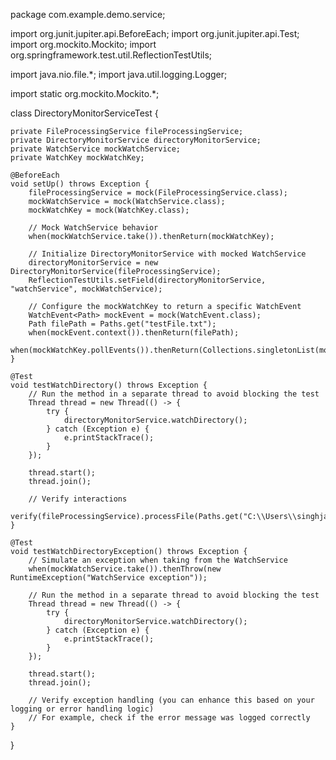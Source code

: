package com.example.demo.service;

import org.junit.jupiter.api.BeforeEach;
import org.junit.jupiter.api.Test;
import org.mockito.Mockito;
import org.springframework.test.util.ReflectionTestUtils;

import java.nio.file.*;
import java.util.logging.Logger;

import static org.mockito.Mockito.*;

class DirectoryMonitorServiceTest {

    private FileProcessingService fileProcessingService;
    private DirectoryMonitorService directoryMonitorService;
    private WatchService mockWatchService;
    private WatchKey mockWatchKey;

    @BeforeEach
    void setUp() throws Exception {
        fileProcessingService = mock(FileProcessingService.class);
        mockWatchService = mock(WatchService.class);
        mockWatchKey = mock(WatchKey.class);

        // Mock WatchService behavior
        when(mockWatchService.take()).thenReturn(mockWatchKey);

        // Initialize DirectoryMonitorService with mocked WatchService
        directoryMonitorService = new DirectoryMonitorService(fileProcessingService);
        ReflectionTestUtils.setField(directoryMonitorService, "watchService", mockWatchService);

        // Configure the mockWatchKey to return a specific WatchEvent
        WatchEvent<Path> mockEvent = mock(WatchEvent.class);
        Path filePath = Paths.get("testFile.txt");
        when(mockEvent.context()).thenReturn(filePath);
        when(mockWatchKey.pollEvents()).thenReturn(Collections.singletonList(mockEvent));
    }

    @Test
    void testWatchDirectory() throws Exception {
        // Run the method in a separate thread to avoid blocking the test
        Thread thread = new Thread(() -> {
            try {
                directoryMonitorService.watchDirectory();
            } catch (Exception e) {
                e.printStackTrace();
            }
        });

        thread.start();
        thread.join();

        // Verify interactions
        verify(fileProcessingService).processFile(Paths.get("C:\\Users\\singhjan\\Downloads\\demo\\demo\\src\\main\\java\\com\\example\\demo\\input_files\\testFile.txt"));
    }

    @Test
    void testWatchDirectoryException() throws Exception {
        // Simulate an exception when taking from the WatchService
        when(mockWatchService.take()).thenThrow(new RuntimeException("WatchService exception"));

        // Run the method in a separate thread to avoid blocking the test
        Thread thread = new Thread(() -> {
            try {
                directoryMonitorService.watchDirectory();
            } catch (Exception e) {
                e.printStackTrace();
            }
        });

        thread.start();
        thread.join();

        // Verify exception handling (you can enhance this based on your logging or error handling logic)
        // For example, check if the error message was logged correctly
    }
}
